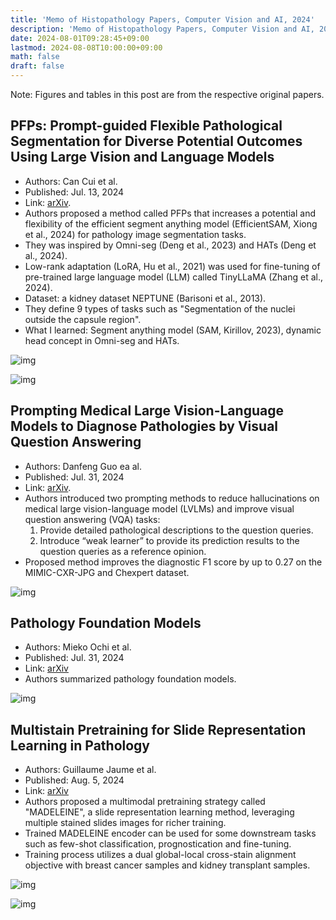 ```yaml
---
title: 'Memo of Histopathology Papers, Computer Vision and AI, 2024'
description: 'Memo of Histopathology Papers, Computer Vision and AI, 2024.'
date: 2024-08-01T09:28:45+09:00
lastmod: 2024-08-08T10:00:00+09:00
math: false
draft: false
---
```


Note: Figures and tables in this post are from the respective original papers.

## PFPs: Prompt-guided Flexible Pathological Segmentation for Diverse Potential Outcomes Using Large Vision and Language Models

* Authors: Can Cui et al.
* Published: Jul. 13, 2024
* Link: [arXiv](https://arxiv.org/abs/2407.09979).
* Authors proposed a method called PFPs that increases a potential and flexibility of the efficient segment anything model (EfficientSAM, Xiong et al., 2024) for pathology image segmentation tasks.
* They was inspired by Omni-seg (Deng et al., 2023) and HATs (Deng et al., 2024).
* Low-rank adaptation (LoRA, Hu et al., 2021) was used for fine-tuning of pre-trained large language model (LLM) called TinyLLaMA (Zhang et al., 2024).
* Dataset: a kidney dataset NEPTUNE (Barisoni et al., 2013).
* They define 9 types of tasks such as "Segmentation of the nuclei outside the capsule region".
* What I learned: Segment anything model (SAM, Kirillov, 2023), dynamic head concept in Omni-seg and HATs.

![img](https://img.tsuji.tech/pfps-arxiv2024-0.jpg)

![img](https://img.tsuji.tech/pfps-arxiv2024-1.jpg)

## Prompting Medical Large Vision-Language Models to Diagnose Pathologies by Visual Question Answering

* Authors: Danfeng Guo ea al.
* Published: Jul. 31, 2024
* Link: [arXiv](https://arxiv.org/abs/2407.21368).
* Authors introduced two prompting methods to reduce hallucinations on medical large vision-language model (LVLMs) and improve visual question answering (VQA) tasks:
    1. Provide detailed pathological descriptions to the question queries.
    2. Introduce “weak learner” to provide its prediction results to the question queries as a reference opinion.
* Proposed method improves the diagnostic F1 score by up to 0.27 on the MIMIC-CXR-JPG and Chexpert dataset.

![img](https://img.tsuji.tech/prompting-medical-lvlm-arxiv2024-0.jpg)

## Pathology Foundation Models

* Authors: Mieko Ochi et al.
* Published: Jul. 31, 2024
* Link: [arXiv](https://arxiv.org/abs/2407.21317)
* Authors summarized pathology foundation models.

![img](https://img.tsuji.tech/pathology-foundation-models-arxiv2024-0.jpg)

## Multistain Pretraining for Slide Representation Learning in Pathology

* Authors: Guillaume Jaume et al.
* Published: Aug. 5, 2024
* Link: [arXiv](http://arxiv.org/abs/2408.02859)
* Authors proposed a multimodal pretraining strategy called "MADELEINE", a slide representation learning method, leveraging multiple stained slides images for richer training.
* Trained MADELEINE encoder can be used for some downstream tasks such as few-shot classification, prognostication and fine-tuning.
* Training process utilizes a dual global-local cross-stain alignment objective with breast cancer samples and kidney transplant samples.

![img](https://img.tsuji.tech/madeleine-arxiv2024-0.jpg)

![img](https://img.tsuji.tech/madeleine-arxiv2024-1.jpg)
